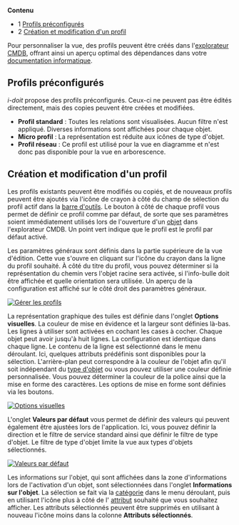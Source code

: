 **Contenu**

*   1 [Profils préconfigurés](./profiles-in-the-cmdb-explorer.md)
*   2 [Création et modification d'un profil](./profiles-in-the-cmdb-explorer.md)

Pour personnaliser la vue, des profils peuvent être créés dans l'[explorateur CMDB](./index.md), offrant ainsi un aperçu optimal des dépendances dans votre [documentation informatique](../../glossary.md).

Profils préconfigurés
----------------------

_i-doit_ propose des profils préconfigurés. Ceux-ci ne peuvent pas être édités directement, mais des copies peuvent être créées et modifiées.

*   **Profil standard** : Toutes les relations sont visualisées. Aucun filtre n'est appliqué. Diverses informations sont affichées pour chaque objet.
*   **Micro profil** : La représentation est réduite aux icônes de type d'objet.
*   **Profil réseau** : Ce profil est utilisé pour la vue en diagramme et n'est donc pas disponible pour la vue en arborescence.

Création et modification d'un profil
------------------------------

Les profils existants peuvent être modifiés ou copiés, et de nouveaux profils peuvent être ajoutés via l'icône de crayon à côté du champ de sélection du profil actif dans la [barre d'outils](./index.md). Le bouton à côté de chaque profil vous permet de définir ce profil comme par défaut, de sorte que ses paramètres soient immédiatement utilisés lors de l'ouverture d'un [objet](../../glossary.md) dans l'explorateur CMDB. Un point vert indique que le profil est le profil par défaut activé.

Les paramètres généraux sont définis dans la partie supérieure de la vue d'édition. Cette vue s'ouvre en cliquant sur l'icône du crayon dans la ligne du profil souhaité. À côté du titre du profil, vous pouvez déterminer si la représentation du chemin vers l'objet racine sera activée, si l'info-bulle doit être affichée et quelle orientation sera utilisée. Un aperçu de la configuration est affiché sur le côté droit des paramètres généraux.

[![Gérer les profils](../../assets/images/en/evaluation/cmdb-explorer/profiles-in-the-cmdb-explorer/1-pitce.png)](../../assets/images/en/evaluation/cmdb-explorer/profiles-in-the-cmdb-explorer/1-pitce.png)

La représentation graphique des tuiles est définie dans l'onglet **Options visuelles**. La couleur de mise en évidence et la largeur sont définies là-bas. Les lignes à utiliser sont activées en cochant les cases à cocher. Chaque objet peut avoir jusqu'à huit lignes. La configuration est identique dans chaque ligne. Le contenu de la ligne est sélectionné dans le menu déroulant. Ici, quelques attributs prédéfinis sont disponibles pour la sélection. L'arrière-plan peut correspondre à la couleur de l'objet afin qu'il soit indépendant du [type d'objet](../../glossary.md) ou vous pouvez utiliser une couleur définie personnalisée. Vous pouvez déterminer la couleur de la police ainsi que la mise en forme des caractères. Les options de mise en forme sont définies via les boutons.

[![Options visuelles](../../assets/images/en/evaluation/cmdb-explorer/profiles-in-the-cmdb-explorer/2-pitce.png)](../../assets/images/en/evaluation/cmdb-explorer/profiles-in-the-cmdb-explorer/2-pitce.png)

L'onglet **Valeurs par défaut** vous permet de définir des valeurs qui peuvent également être ajustées lors de l'application. Ici, vous pouvez définir la direction et le filtre de service standard ainsi que définir le filtre de type d'objet. Le filtre de type d'objet limite la vue aux types d'objets sélectionnés.

[![Valeurs par défaut](../../assets/images/en/evaluation/cmdb-explorer/profiles-in-the-cmdb-explorer/3-pitce.png)](../../assets/images/en/evaluation/cmdb-explorer/profiles-in-the-cmdb-explorer/3-pitce.png)

Les informations sur l'objet, qui sont affichées dans la zone d'informations lors de l'activation d'un objet, sont sélectionnées dans l'onglet **Informations sur l'objet**. La sélection se fait via la [catégorie](../../glossary.md) dans le menu déroulant, puis en utilisant l'icône plus à côté de l' [attribut](../../glossary.md) souhaité que vous souhaitez afficher. Les attributs sélectionnés peuvent être supprimés en utilisant à nouveau l'icône moins dans la colonne **Attributs sélectionnés**.
